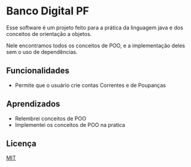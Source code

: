 # Banco Digital PF

Esse software é um projeto feito para a prática da linguagem java e dos conceitos
de orientação a objetos.

Nele encontramos todos os conceitos de POO, e a implementação deles sem o uso de
dependências.

## Funcionalidades

- Permite que o usuário crie contas Correntes e de Poupanças

## Aprendizados

- Relembrei conceitos de POO
- Implementei os conceitos de POO na pratica

## Licença

[MIT](https://choosealicense.com/licenses/mit/)
 
